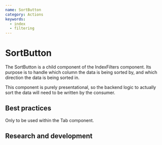 ```yaml
---
name: SortButton
category: Actions
keywords:
  - index
  - filtering
---
```


# SortButton

The SortButton is a child component of the IndexFilters component. Its purpose is to handle which column the data is being sorted by, and which direction the data is being sorted in.

This component is purely presentational, so the backend logic to actually sort the data will need to be written by the consumer.

## Best practices

Only to be used within the Tab component.

## Research and development
